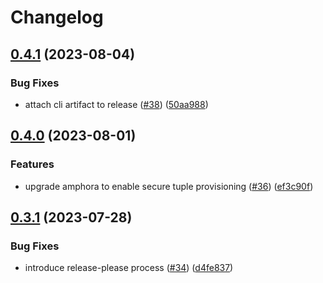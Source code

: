# Changelog

## [0.4.1](https://github.com/carbynestack/cli/compare/cli-v0.4.0...cli-v0.4.1) (2023-08-04)


### Bug Fixes

* attach cli artifact to release ([#38](https://github.com/carbynestack/cli/issues/38)) ([50aa988](https://github.com/carbynestack/cli/commit/50aa9880c30b724cad17470aa28e24be776adf5c))

## [0.4.0](https://github.com/carbynestack/cli/compare/cli-v0.3.1...cli-v0.4.0) (2023-08-01)


### Features

* upgrade amphora to enable secure tuple provisioning ([#36](https://github.com/carbynestack/cli/issues/36)) ([ef3c90f](https://github.com/carbynestack/cli/commit/ef3c90f4d96c4e78081ab3236b3c95516dbdb7ec))

## [0.3.1](https://github.com/carbynestack/cli/compare/cli-v0.3.0...cli-v0.3.1) (2023-07-28)


### Bug Fixes

* introduce release-please process ([#34](https://github.com/carbynestack/cli/issues/34)) ([d4fe837](https://github.com/carbynestack/cli/commit/d4fe837562ad0133e5a76ed00b245bc0e521f733))
